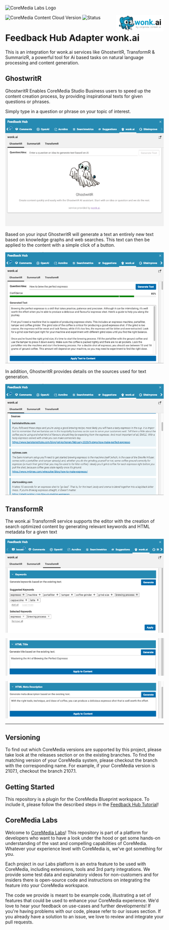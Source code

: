 ![CoreMedia Labs Logo](https://documentation.coremedia.com/badges/banner_coremedia_labs_wide.png "CoreMedia Labs Logo")

![CoreMedia Content Cloud Version](https://img.shields.io/static/v1?message=2404&label=CoreMedia%20Content%20Cloud&style=for-the-badge&labelColor=666666&color=672779 
"This badge shows the CoreMedia version this project is compatible with. 
Please read the versioning section of the project to see what other CoreMedia versions are supported and how to find them."
)
![Status](https://img.shields.io/static/v1?message=active&label=Status&style=for-the-badge&labelColor=666666&color=2FAC66 
"The status badge describes if the project is maintained. Possible values are active and inactive. 
If a project is inactive it means that the development has been discontinued and won't support future CoreMedia versions." 
)
<img style="float: right;" src="docs/images/wonkAI-Logo.png"  width="30%">

# Feedback Hub Adapter wonk.ai

This is an integration for wonk.ai services like GhostwritR, TransformR & SummarizR, a powerful tool for Ai based tasks on natural language processing and content generation.

## GhostwritR
GhostwritR Enables CoreMedia Studio Business users to speed up the content creation process, by providing inspirational texts for given questions or phrases.

Simply type in a question or phrase on your topic of interest. 

![Question Tab](docs/images/GhostwritR_question.png "Provide a question or phrase")

Based on your input GhostwritR will generate a text an entirely new text based on knowledge graphs and web searches. This text can then be applied to the content with a simple click of a button.

![Feedback Rendering](docs/images/GhostwritR_answer.png "Generated text based on the input")

In addition, GhostwritR provides details on the sources used for text generation.

![Feedback Rendering](docs/images/GhostwritR_sources.png "Details on the sources")

## TransformR

The wonk.ai TransformR service supports the editor with the creation of search optimized content by generating relevant
keywords and HTML metadata for a given text

![Generate Keywords](docs/images/TransformR_keywords.png "Generate Keywords")

![Generate HTML Title](docs/images/TransformR_title.png "Generate HTML Title")

![Generate HTML Meta Description](docs/images/TransformR_description.png "Generate HTML Meta Description")

___

## Versioning

To find out which CoreMedia versions are supported by this project, 
please take look at the releases section or on the existing branches. 
To find the matching version of your CoreMedia system, please checkout the branch 
with the corresponding name. For example, 
if your CoreMedia version is 2107.1, checkout the branch 2107.1.

## Getting Started

This repository is a plugin for the CoreMedia Blueprint workspace. To include it, please follow the described steps in the [Feedback Hub Tutorial](https://github.com/CoreMedia/feedback-hub-adapter-tutorial)!

    

## CoreMedia Labs

Welcome to [CoreMedia Labs](https://blog.coremedia.com/labs/)! This repository
is part of a platform for developers who want to have a look under the hood or
get some hands-on understanding of the vast and compelling capabilities of
CoreMedia. Whatever your experience level with CoreMedia is, we've got something
for you.

Each project in our Labs platform is an extra feature to be used with CoreMedia,
including extensions, tools and 3rd party integrations. We provide some test
data and explanatory videos for non-customers and for insiders there is
open-source code and instructions on integrating the feature into your
CoreMedia workspace. 

The code we provide is meant to be example code, illustrating a set of features
that could be used to enhance your CoreMedia experience. We'd love to hear your
feedback on use-cases and further developments! If you're having problems with
our code, please refer to our issues section. If you already have a solution to 
an issue, we love to review and integrate your pull requests. 

